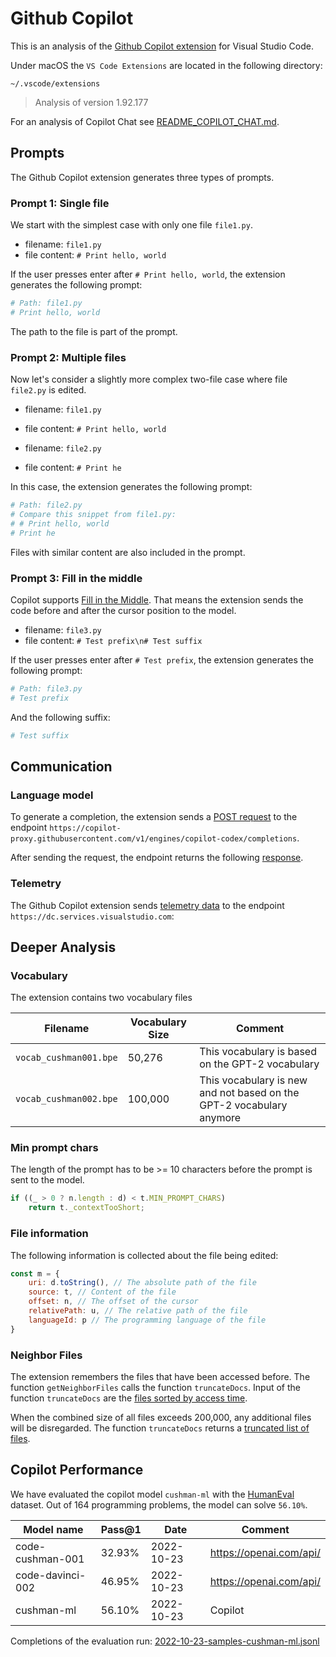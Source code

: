 # Github Copilot

This is an analysis of the [Github Copilot extension](https://github.com/features/copilot) for Visual Studio Code.

Under macOS the `VS Code Extensions` are located in the following directory:
```
~/.vscode/extensions
```

> Analysis of version 1.92.177

For an analysis of Copilot Chat see [README_COPILOT_CHAT.md](README_COPILOT_CHAT.md).

## Prompts
The Github Copilot extension generates three types of prompts.
### Prompt 1: Single file
We start with the simplest case with only one file `file1.py`.

* filename: `file1.py`  
* file content: `# Print hello, world`

If the user presses enter after `# Print hello, world`, the extension generates the following prompt:
``` Python
# Path: file1.py
# Print hello, world
```
The path to the file is part of the prompt.

### Prompt 2: Multiple files
Now let's consider a slightly more complex two-file case where file `file2.py` is edited.

* filename: `file1.py`  
* file content: `# Print hello, world`

* filename: `file2.py`
* file content: `# Print he`

In this case, the extension generates the following prompt:
``` Python
# Path: file2.py
# Compare this snippet from file1.py:
# # Print hello, world
# Print he
```
Files with similar content are also included in the prompt.

### Prompt 3: Fill in the middle
Copilot supports [Fill in the Middle](https://arxiv.org/pdf/2207.14255.pdf). That means the extension sends the code before and after the cursor position to the model.
* filename: `file3.py`  
* file content: `# Test prefix\n# Test suffix`

If the user presses enter after `# Test prefix`, the extension generates the following prompt:
``` Python
# Path: file3.py
# Test prefix
```

And the following suffix:
``` Python
# Test suffix
```

## Communication
### Language model
To generate a completion, the extension sends a [POST request](copilot/1.92.177/prompt.json) to the endpoint `https://copilot-proxy.githubusercontent.com/v1/engines/copilot-codex/completions`.

After sending the request, the endpoint returns the following [response](copilot/1.92.177/completion.json).

### Telemetry
The Github Copilot extension sends [telemetry data](copilot/1.92.177/telemetry.json) to the endpoint `https://dc.services.visualstudio.com`:

## Deeper Analysis

### Vocabulary
The extension contains two vocabulary files

| Filename | Vocabulary Size | Comment
| --- | --- | --- |
| `vocab_cushman001.bpe` | 50,276 | This vocabulary is based on the GPT-2 vocabulary |
| `vocab_cushman002.bpe` | 100,000 | This vocabulary is new and not based on the GPT-2 vocabulary anymore |

### Min prompt chars
The length of the prompt has to be >= 10 characters before the prompt is sent to the model.

``` Javascript
if ((_ > 0 ? n.length : d) < t.MIN_PROMPT_CHARS)
    return t._contextTooShort;
```

### File information
The following information is collected about the file being edited:
``` Javascript
const m = {
    uri: d.toString(), // The absolute path of the file
    source: t, // Content of the file
    offset: n, // The offset of the cursor
    relativePath: u, // The relative path of the file
    languageId: p // The programming language of the file
}
```

### Neighbor Files
The extension remembers the files that have been accessed before. The function `getNeighborFiles` calls the function `truncateDocs`. Input of the function `truncateDocs` are the [files sorted by access time](copilot/1.92.177/truncated-input.json). 

When the combined size of all files exceeds 200,000, any additional files will be disregarded. The function `truncateDocs` returns a [truncated list of files](copilot/1.92.177/truncated-output.json).

## Copilot Performance
We have evaluated the copilot model `cushman-ml` with the [HumanEval](https://github.com/openai/human-eval) dataset. Out of 164 programming problems, the model can solve `56.10%`.

| Model name | Pass@1 | Date | Comment
| - | - | - | - |
| code-cushman-001 | 32.93% | 2022-10-23 | https://openai.com/api/
| code-davinci-002 | 46.95% | 2022-10-23 | https://openai.com/api/
| cushman-ml | 56.10% | 2022-10-23 | Copilot


Completions of the evaluation run: [2022-10-23-samples-cushman-ml.jsonl](2022-10-23-samples-cushman-ml.jsonl)